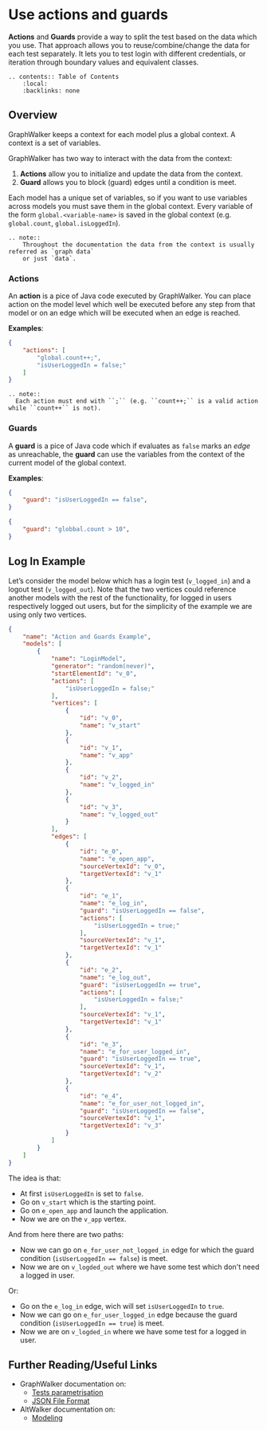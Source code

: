 # Use actions and guards

__Actions__ and __Guards__ provide a way to split the test based on the data which you use. That
approach allows you to reuse/combine/change the data for each test separately. It lets you
to test login with different credentials, or iteration through boundary values and
equivalent classes.

```eval_rst
.. contents:: Table of Contents
    :local:
    :backlinks: none
```

## Overview

GraphWalker keeps a context for each model plus a global context. A context is a set of variables.

GraphWalker has two way to interact with the data from the context:

1. __Actions__ allow you to initialize and update the data from the context.
1. __Guard__ allows you to block (guard) edges until a condition is meet.

Each model has a unique set of variables, so if you want to use variables across models
you must save them in the global context. Every variable of the form `global.<variable-name>` is
saved in the global context (e.g. ``global.count``, ``global.isLoggedIn``).

```eval_rst
.. note::
    Throughout the documentation the data from the context is usually referred as `graph data`
    or just `data`.
```

### Actions

An __action__ is a pice of Java code executed by GraphWalker. You can place
action on the model level which well be executed before any step from that model or
on an edge which will be executed when an edge is reached.

__Examples__:

```json
{
    "actions": [
        "global.count++;",
        "isUserLoggedIn = false;"
    ]
}
```

```eval_rst
.. note::
  Each action must end with ``;`` (e.g. ``count++;`` is a valid action while ``count++`` is not).
```

### Guards

A __guard__ is a pice of Java code which if evaluates as `false` marks an _edge_ as unreachable,
the __guard__ can use the variables from the context of the current model of the global context.

__Examples__:

```json
{
    "guard": "isUserLoggedIn == false",
}
```

```json
{
    "guard": "globbal.count > 10",
}
```

## Log In Example

Let’s consider the model below which has a login test (`v_logged_in`) and a logout test (`v_logged_out`).
Note that the two vertices could reference another models with the rest of the functionality, for
logged in users respectively logged out users, but for the simplicity of the example we are using only two
vertices.

```json
{
    "name": "Action and Guards Example",
    "models": [
        {
            "name": "LoginModel",
            "generator": "random(never)",
            "startElementId": "v_0",
            "actions": [
            	"isUserLoggedIn = false;"
            ],
            "vertices": [
                {
                    "id": "v_0",
                    "name": "v_start"
                },
                {
                    "id": "v_1",
                    "name": "v_app"
                },
                {
                    "id": "v_2",
                    "name": "v_logged_in"
                },
                {
                    "id": "v_3",
                    "name": "v_logged_out"
                }
            ],
            "edges": [
                {
                    "id": "e_0",
                    "name": "e_open_app",
                    "sourceVertexId": "v_0",
                    "targetVertexId": "v_1"
                },
                {
                    "id": "e_1",
                    "name": "e_log_in",
                    "guard": "isUserLoggedIn == false",
                    "actions": [
                        "isUserLoggedIn = true;"
                    ],
                    "sourceVertexId": "v_1",
                    "targetVertexId": "v_1"
                },
                {
                    "id": "e_2",
                    "name": "e_log_out",
                    "guard": "isUserLoggedIn == true",
                    "actions": [
                        "isUserLoggedIn = false;"
                    ],
                    "sourceVertexId": "v_1",
                    "targetVertexId": "v_1"
                },
                {
                    "id": "e_3",
                    "name": "e_for_user_logged_in",
                    "guard": "isUserLoggedIn == true",
                    "sourceVertexId": "v_1",
                    "targetVertexId": "v_2"
                },
                {
                    "id": "e_4",
                    "name": "e_for_user_not_logged_in",
                    "guard": "isUserLoggedIn == false",
                    "sourceVertexId": "v_1",
                    "targetVertexId": "v_3"
                }
            ]
        }
    ]
}
```

The idea is that:

* At first `isUserLoggedIn` is set to `false`.
* Go on `v_start` which is the starting point.
* Go on `e_open_app` and launch the application.
* Now we are on the `v_app` vertex.

And from here there are two paths:

* Now we can go on `e_for_user_not_logged_in` edge for which the guard condition (`isUserLoggedIn == false`) is meet.
* Now we are on `v_logded_out` where we have some test which don't need a logged in user.

Or:

* Go on the `e_log_in` edge, wich will set `isUserLoggedIn` to `true`.
* Now we can go on `e_for_user_logged_in` edge because the guard condition (`isUserLoggedIn == true`) is meet.
* Now we are on `v_logded_in` where we have some test for a logged in user.

## Further Reading/Useful Links

* GraphWalker documentation on:
    * [Tests parametrisation](http://graphwalker.github.io/tests_parametrisSation/)
    * [JSON File Format](http://graphwalker.github.io/json-overview/)
* AltWalker documentation on:
    * [Modeling](../../modeling.md)
